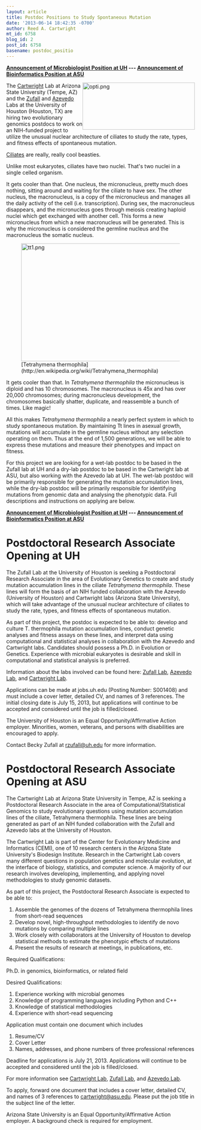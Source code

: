 ```yaml
---
layout: article
title: Postdoc Positions to Study Spontaneous Mutation
date: '2013-06-14 18:42:35 -0700'
author: Reed A. Cartwright
mt_id: 6758
blog_id: 2
post_id: 6758
basename: postdoc_positio
---
```

**[Announcement of Microbiologist Position at UH](https://jobs.uh.edu/postings/17750) --- [Announcement of Bioinformatics Position at ASU](http://biodesign.asu.edu/jobs/postdoctoral-research-associate-2013-06-13-13-51)**

<img src="http://pandasthumb.org/archives/2013/06/14/opti.png" alt="opti.png" width="300" height="126" style="float:right;" class="mt-image-none" />

The [Cartwright](http://cartwrig.ht/lab/) Lab at Arizona State University (Tempe, AZ) and the [Zufall](http://bchs.uh.edu/~rzufall) and [Azevedo](http://wwworm.biology.uh.edu) Labs at the University of Houston (Houston, TX) are hiring two evolutionary genomics postdocs to work on an NIH-funded project to utilize the unusual nuclear architecture of ciliates to study the rate, types, and fitness effects of spontaneous mutation.

[Ciliates](http://en.wikipedia.org/wiki/Ciliate) are really, really cool beasties.

Unlike most eukaryotes, ciliates have two nuclei.  That's two nuclei in a single celled organism.

It gets cooler than that.  One nucleus, the micronucleus, pretty much does nothing, sitting around and waiting for the ciliate to have sex.  The other nucleus, the macronucleus, is a copy of the micronucleus and manages all the daily activity of the cell (i.e. transcription).  During sex, the macronucleus disappears, and the micronucleus goes through meiosis creating haploid nuclei which get exchanged with another cell.  This forms a new micronucleus from which a new macronucleus will be generated.  This is why the micronucleus is considered the germline nucleus and the macronucleus the somatic nucleus.

<figure>
<a href="http://en.wikipedia.org/wiki/Tetrahymena_thermophila"><img src="http://pandasthumb.org/archives/2013/06/14/tt1.png" alt="tt1.png" width="500" height="315" class="mt-image-none" /></a>
<figcaption markdown="span">
[Tetrahymena thermophila](http://en.wikipedia.org/wiki/Tetrahymena_thermophila)

</figcaption>
</figure>

It gets cooler than that.  In _Tetrahymena thermophila_  the micronucleus is diploid and has 10 chromosomes.  The macronucleus is 45x and has over 20,000 chromosomes; during macronucleus development, the chromosomes basically shatter, duplicate, and reassemble a bunch of times.  Like magic!

All this makes _Tetrahymena thermophila_ a nearly perfect system in which to study spontaneous mutation.  By maintaining Tt lines in asexual growth, mutations will accumulate in the germline nucleus without any selection operating on them.  Thus at the end of 1,500 generations, we will be able to express these mutations and measure their phenotypes and impact on fitness.

For this project we are looking for a wet-lab postdoc to be based in the Zufall lab at UH and a dry-lab postdoc to be based in the Cartwright lab at ASU, but also working with the Azevedo lab at UH.  The wet-lab postdoc will be primarily responsible for generating the mutation accumulation lines, while the dry-lab postdoc will be primarily responsible for identifying mutations from genomic data and analysing the phenotypic data.  Full descriptions and instructions on applying are below.

**[Announcement of Microbiologist Position at UH](https://jobs.uh.edu/postings/17750) --- [Announcement of Bioinformatics Position at ASU](http://biodesign.asu.edu/jobs/postdoctoral-research-associate-2013-06-13-13-51)**

# Postdoctoral Research Associate Opening at UH

The Zufall Lab at the University of Houston is seeking a Postdoctoral Research Associate in the area of Evolutionary Genetics to create and study mutation accumulation lines in the ciliate _Tetrahymena thermophila_.  These lines will form the basis of an NIH funded collaboration with the Azevedo (University of Houston) and Cartwright labs (Arizona State University), which will take advantage of the unusual nuclear architecture of ciliates to study the rate, types, and fitness effects of spontaneous mutation.

As part of this project, the postdoc is expected to be able to: develop and culture T. thermophila mutation accumulation lines, conduct genetic analyses and fitness assays on these lines, and interpret data using computational and statistical analyses in collaboration with the Azevedo and Cartwright labs. Candidates should possess a Ph.D. in Evolution or Genetics. Experience with microbial eukaryotes is desirable and skill in computational and statistical analysis is preferred.

Information about the labs involved can be found here: [Zufall Lab](http://bchs.uh.edu/~rzufall), [Azevedo Lab](http://wwworm.biology.uh.edu), and [Cartwright Lab](http://cartwrig.ht/lab/).

Applications can be made at jobs.uh.edu (Posting Number: S001408) and must include a cover letter, detailed CV, and names of 3 references. The initial closing date is July 15, 2013, but applications will continue to be accepted and considered until the job is filled/closed.

The University of Houston is an Equal Opportunity/Affirmative Action employer. Minorities, women, veterans, and persons with disabilities are encouraged to apply.

Contact Becky Zufall at rzufall@uh.edu for more information.

# Postdoctoral Research Associate Opening at ASU

The Cartwright Lab at Arizona State University in Tempe, AZ is seeking a Postdoctoral Research Associate in the area of Computational/Statistical Genomics to study evolutionary questions using mutation accumulation lines of the ciliate, Tetrahymena thermophila. These lines are being generated as part of an NIH funded collaboration with the Zufall and Azevedo labs at the University of Houston.

The Cartwright Lab is part of the Center for Evolutionary Medicine and Informatics (CEMI), one of 10 research centers in the Arizona State University's Biodesign Institute. Research in the Cartwright Lab covers many different questions in population genetics and molecular evolution, at the interface of biology, statistics, and computer science. A majority of our research involves developing, implementing, and applying novel methodologies to study genomic datasets.

As part of this project, the Postdoctoral Research Associate is expected to be able to:

1. Assemble the genomes of the dozens of Tetrahymena thermophila lines from short-read sequences  
2. Develop novel, high-throughput methodologies to identify de novo mutations by comparing multiple lines  
3. Work closely with collaborators at the University of Houston to develop statistical methods to estimate the phenotypic effects of mutations  
4. Present the results of research at meetings, in publications, etc.

Required Qualifications:

Ph.D. in genomics,  bioinformatics, or related field

Desired Qualifications:

1. Experience working with microbial genomes  
2. Knowledge of programming languages including Python and C++  
3. Knowledge of statistical methodologies  
4. Experience with short-read sequencing

Application must contain one document which includes

1. Resume/CV  
2. Cover Letter  
3. Names, addresses, and phone numbers of three professional references

Deadline for applications is July 21, 2013. Applications will continue to be accepted and considered until the job is filled/closed.

For more information see [Cartwright Lab](http://cartwrig.ht/lab/), [Zufall Lab](http://bchs.uh.edu/~rzufall), and [Azevedo Lab](http://wwworm.biology.uh.edu).

To apply, forward one document that includes a cover letter, detailed CV, and names of 3 references to cartwright@asu.edu. Please put the job title in the subject line of the letter.

Arizona State University is an Equal Opportunity/Affirmative Action employer.
A background check is required for employment.
